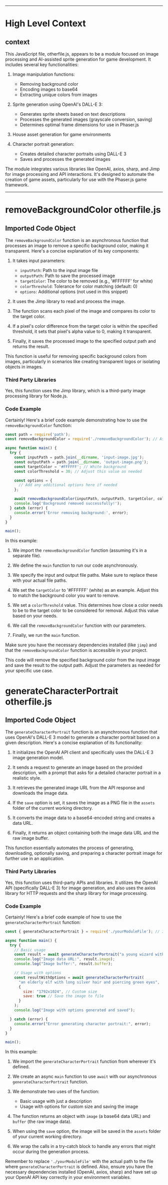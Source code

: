 

  ---
# High Level Context
## context
This JavaScript file, otherfile.js, appears to be a module focused on image processing and AI-assisted sprite generation for game development. It includes several key functionalities:

1. Image manipulation functions:
   - Removing background color
   - Encoding images to base64
   - Extracting unique colors from images

2. Sprite generation using OpenAI's DALL-E 3:
   - Generates sprite sheets based on text descriptions
   - Processes the generated images (grayscale conversion, saving)
   - Determines optimal frame dimensions for use in Phaser.js

3. House asset generation for game environments

4. Character portrait generation:
   - Creates detailed character portraits using DALL-E 3
   - Saves and processes the generated images

The module integrates various libraries like OpenAI, axios, sharp, and Jimp for image processing and API interactions. It's designed to automate the creation of game assets, particularly for use with the Phaser.js game framework.

  
---
# removeBackgroundColor otherfile.js
## Imported Code Object
The `removeBackgroundColor` function is an asynchronous function that processes an image to remove a specific background color, making it transparent. Here's a concise explanation of its key components:

1. It takes input parameters:
   - `inputPath`: Path to the input image file
   - `outputPath`: Path to save the processed image
   - `targetColor`: The color to be removed (e.g., '#FFFFFF' for white)
   - `colorThreshold`: Tolerance for color matching (default: 0)
   - `options`: Additional options (not used in this snippet)

2. It uses the Jimp library to read and process the image.

3. The function scans each pixel of the image and compares its color to the target color.

4. If a pixel's color difference from the target color is within the specified threshold, it sets that pixel's alpha value to 0, making it transparent.

5. Finally, it saves the processed image to the specified output path and returns the result.

This function is useful for removing specific background colors from images, particularly in scenarios like creating transparent logos or isolating objects in images.

### Third Party Libraries

Yes, this function uses the Jimp library, which is a third-party image processing library for Node.js.

### Code Example

Certainly! Here's a brief code example demonstrating how to use the `removeBackgroundColor` function:

```javascript
const path = require('path');
const removeBackgroundColor = require('./removeBackgroundColor'); // Assuming the function is in a separate file

async function main() {
  try {
    const inputPath = path.join(__dirname, 'input-image.jpg');
    const outputPath = path.join(__dirname, 'output-image.png');
    const targetColor = '#FFFFFF'; // White background
    const colorThreshold = 30; // Adjust this value as needed

    const options = {
      // Add any additional options here if needed
    };

    await removeBackgroundColor(inputPath, outputPath, targetColor, colorThreshold, options);
    console.log('Background removed successfully!');
  } catch (error) {
    console.error('Error removing background:', error);
  }
}

main();
```

In this example:

1. We import the `removeBackgroundColor` function (assuming it's in a separate file).

2. We define the `main` function to run our code asynchronously.

3. We specify the input and output file paths. Make sure to replace these with your actual file paths.

4. We set the `targetColor` to '#FFFFFF' (white) as an example. Adjust this to match the background color you want to remove.

5. We set a `colorThreshold` value. This determines how close a color needs to be to the target color to be considered for removal. Adjust this value based on your needs.

6. We call the `removeBackgroundColor` function with our parameters.

7. Finally, we run the `main` function.

Make sure you have the necessary dependencies installed (like `jimp`) and that the `removeBackgroundColor` function is accessible in your project.

This code will remove the specified background color from the input image and save the result to the output path. Adjust the parameters as needed for your specific use case.

# generateCharacterPortrait otherfile.js
## Imported Code Object
The `generateCharacterPortrait` function is an asynchronous function that uses OpenAI's DALL-E 3 model to generate a character portrait based on a given description. Here's a concise explanation of its functionality:

1. It initializes the OpenAI API client and specifically uses the DALL-E 3 image generation model.

2. It sends a request to generate an image based on the provided description, with a prompt that asks for a detailed character portrait in a realistic style.

3. It retrieves the generated image URL from the API response and downloads the image data.

4. If the `save` option is set, it saves the image as a PNG file in the `assets` folder of the current working directory.

5. It converts the image data to a base64-encoded string and creates a data URL.

6. Finally, it returns an object containing both the image data URL and the raw image buffer.

This function essentially automates the process of generating, downloading, optionally saving, and preparing a character portrait image for further use in an application.

### Third Party Libraries

Yes, this function uses third-party APIs and libraries. It utilizes the OpenAI API (specifically DALL-E 3) for image generation, and also uses the axios library for HTTP requests and the sharp library for image processing.

### Code Example

Certainly! Here's a brief code example of how to use the `generateCharacterPortrait` function:

```javascript
const { generateCharacterPortrait } = require('./yourModuleFile'); // Import the function

async function main() {
  try {
    // Basic usage
    const result = await generateCharacterPortrait("a young wizard with bright blue eyes and a pointy hat");
    console.log("Image data URL:", result.image);
    console.log("Image buffer:", result.buffer);

    // Usage with options
    const resultWithOptions = await generateCharacterPortrait(
      "an elderly elf with long silver hair and piercing green eyes",
      {
        size: "1792x1024", // Custom size
        save: true // Save the image to file
      }
    );
    console.log("Image with options generated and saved");

  } catch (error) {
    console.error("Error generating character portrait:", error);
  }
}

main();
```

In this example:

1. We import the `generateCharacterPortrait` function from wherever it's defined.

2. We create an async `main` function to use `await` with our asynchronous `generateCharacterPortrait` function.

3. We demonstrate two uses of the function:
   - Basic usage with just a description
   - Usage with options for custom size and saving the image

4. The function returns an object with `image` (a base64 data URL) and `buffer` (the raw image data).

5. When using the `save` option, the image will be saved in the `assets` folder of your current working directory.

6. We wrap the calls in a try-catch block to handle any errors that might occur during the generation process.

Remember to replace `'./yourModuleFile'` with the actual path to the file where `generateCharacterPortrait` is defined. Also, ensure you have the necessary dependencies installed (OpenAI, axios, sharp) and have set up your OpenAI API key correctly in your environment variables.

  